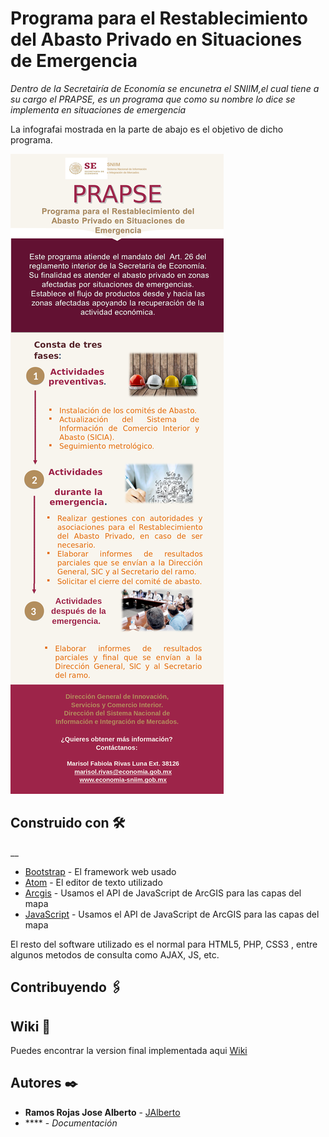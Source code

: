 # Programa para el Restablecimiento del Abasto Privado en Situaciones de Emergencia 

_Dentro de la Secretairía de Economía se encunetra el SNIIM,el cual tiene a su cargo el PRAPSE, es un programa que como su nombre lo dice se implementa en situaciones de emergencia_


La infografai mostrada en la parte de abajo es el objetivo de dicho programa.

![GitHub editor](imagenes/PRAPSE.png)


## Construido con 🛠️

__

* [Bootstrap](https://getbootstrap.com/) - El framework web usado
* [Atom](https://atom.io/) - El editor de texto utilizado
* [Arcgis](https://developers.arcgis.com/javascript/) - Usamos el API de JavaScript de ArcGIS para las capas del mapa 
* [JavaScript](https://www.w3schools.com/js/) - Usamos el API de JavaScript de ArcGIS para las capas del mapa 


El resto del software utilizado es el normal para HTML5, PHP, CSS3 , entre algunos metodos de consulta como AJAX, JS, etc. 

## Contribuyendo 🖇️

## Wiki 📖

Puedes encontrar la version final implementada aqui [Wiki](http://www.atlasnacionalderiesgos.gob.mx/SE-CENAPRED/)


## Autores ✒️

* **Ramos Rojas Jose Alberto** - [JAlberto](https://github.com/JAlberto9)
* **** - *Documentación* 


